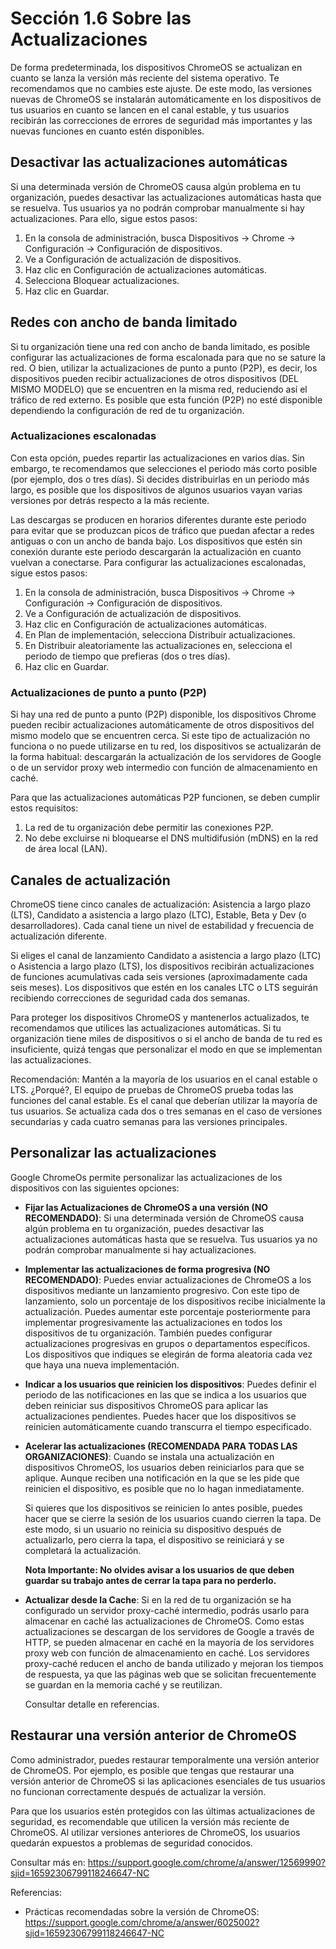 # Sección 1.6 Sobre las Actualizaciones

De forma predeterminada, los dispositivos ChromeOS se actualizan en cuanto se lanza la versión más reciente del sistema operativo. Te recomendamos que no cambies este ajuste. De este modo, las versiones nuevas de ChromeOS se instalarán automáticamente en los dispositivos de tus usuarios en cuanto se lancen en el canal estable, y tus usuarios recibirán las correcciones de errores de seguridad más importantes y las nuevas funciones en cuanto estén disponibles.

## Desactivar las actualizaciones automáticas

Si una determinada versión de ChromeOS causa algún problema en tu organización, puedes desactivar las actualizaciones automáticas hasta que se resuelva. Tus usuarios ya no podrán comprobar manualmente si hay actualizaciones. Para ello, sigue estos pasos:

1. En la consola de administración, busca Dispositivos -> Chrome -> Configuración -> Configuración de dispositivos.
2. Ve a Configuración de actualización de dispositivos.
3. Haz clic en Configuración de actualizaciones automáticas.
4. Selecciona Bloquear actualizaciones.
5. Haz clic en Guardar.

## Redes con ancho de banda limitado

Si tu organización tiene una red con ancho de banda limitado, es posible configurar las actualizaciones de forma escalonada para que no se sature la red. O bien, utilizar la actualizaciones de punto a punto (P2P), es decir, los dispositivos pueden recibir actualizaciones de otros dispositivos (DEL MISMO MODELO) que se encuentren en la misma red, reduciendo así el tráfico de red externo. Es posible que esta función (P2P) no esté disponible dependiendo la configuración de red de tu organización.

### Actualizaciones escalonadas

Con esta opción, puedes repartir las actualizaciones en varios días. Sin embargo, te recomendamos que selecciones el periodo más corto posible (por ejemplo, dos o tres días). Si decides distribuirlas en un periodo más largo, es posible que los dispositivos de algunos usuarios vayan varias versiones por detrás respecto a la más reciente.

Las descargas se producen en horarios diferentes durante este periodo para evitar que se produzcan picos de tráfico que puedan afectar a redes antiguas o con un ancho de banda bajo. Los dispositivos que estén sin conexión durante este periodo descargarán la actualización en cuanto vuelvan a conectarse. Para configurar las actualizaciones escalonadas, sigue estos pasos:

1. En la consola de administración, busca Dispositivos -> Chrome -> Configuración -> Configuración de dispositivos.
2. Ve a Configuración de actualización de dispositivos.
3. Haz clic en Configuración de actualizaciones automáticas.
4. En Plan de implementación, selecciona Distribuir actualizaciones.
5. En Distribuir aleatoriamente las actualizaciones en, selecciona el periodo de tiempo que prefieras (dos o tres días).
6. Haz clic en Guardar.

### Actualizaciones de punto a punto (P2P)

Si hay una red de punto a punto (P2P) disponible, los dispositivos Chrome pueden recibir actualizaciones automáticamente de otros dispositivos del mismo modelo que se encuentren cerca.  Si este tipo de actualización no funciona o no puede utilizarse en tu red, los dispositivos se actualizarán de la forma habitual: descargarán la actualización de los servidores de Google o de un servidor proxy web intermedio con función de almacenamiento en caché.

Para que las actualizaciones automáticas P2P funcionen, se deben cumplir estos requisitos:

1. La red de tu organización debe permitir las conexiones P2P.
2. No debe excluirse ni bloquearse el DNS multidifusión (mDNS) en la red de área local (LAN).



## Canales de actualización

ChromeOS tiene cinco canales de actualización: Asistencia a largo plazo (LTS), Candidato a asistencia a largo plazo (LTC), Estable, Beta y Dev (o desarrolladores). Cada canal tiene un nivel de estabilidad y frecuencia de actualización diferente.

Si eliges el canal de lanzamiento Candidato a asistencia a largo plazo (LTC) o Asistencia a largo plazo (LTS), los dispositivos recibirán actualizaciones de funciones acumulativas cada seis versiones (aproximadamente cada seis meses). Los dispositivos que estén en los canales LTC o LTS seguirán recibiendo correcciones de seguridad cada dos semanas.

Para proteger los dispositivos ChromeOS y mantenerlos actualizados, te recomendamos que utilices las actualizaciones automáticas. Si tu organización tiene miles de dispositivos o si el ancho de banda de tu red es insuficiente, quizá tengas que personalizar el modo en que se implementan las actualizaciones.

Recomendación: Mantén a la mayoría de los usuarios en el canal estable o LTS. ¿Porqué?, El equipo de pruebas de ChromeOS prueba todas las funciones del canal estable. Es el canal que deberían utilizar la mayoría de tus usuarios. Se actualiza cada dos o tres semanas en el caso de versiones secundarias y cada cuatro semanas para las versiones principales.

## Personalizar las actualizaciones

Google ChromeOs permite personalizar las actualizaciones de los dispositivos con las siguientes opciones:

* **Fijar las Actualizaciones de ChromeOS a una versión (NO RECOMENDADO)**: Si una determinada versión de ChromeOS causa algún problema en tu organización, puedes desactivar las actualizaciones automáticas hasta que se resuelva. Tus usuarios ya no podrán comprobar manualmente si hay actualizaciones.

* **Implementar las actualizaciones de forma progresiva (NO RECOMENDADO)**: Puedes enviar actualizaciones de ChromeOS a los dispositivos mediante un lanzamiento progresivo. Con este tipo de lanzamiento, solo un porcentaje de los dispositivos recibe inicialmente la actualización. Puedes aumentar este porcentaje posteriormente para implementar progresivamente las actualizaciones en todos los dispositivos de tu organización. También puedes configurar actualizaciones progresivas en grupos o departamentos específicos. Los dispositivos que indiques se elegirán de forma aleatoria cada vez que haya una nueva implementación.

* **Indicar a los usuarios que reinicien los dispositivos**: Puedes definir el periodo de las notificaciones en las que se indica a los usuarios que deben reiniciar sus dispositivos ChromeOS para aplicar las actualizaciones pendientes. Puedes hacer que los dispositivos se reinicien automáticamente cuando transcurra el tiempo especificado.

* **Acelerar las actualizaciones (RECOMENDADA PARA TODAS LAS ORGANIZACIONES)**: Cuando se instala una actualización en dispositivos ChromeOS, los usuarios deben reiniciarlos para que se aplique. Aunque reciben una notificación en la que se les pide que reinicien el dispositivo, es posible que no lo hagan inmediatamente.
    
    Si quieres que los dispositivos se reinicien lo antes posible, puedes hacer que se cierre la sesión de los usuarios cuando cierren la tapa. De este modo, si un usuario no reinicia su dispositivo después de actualizarlo, pero cierra la tapa, el dispositivo se reiniciará y se completará la actualización.

    **Nota Importante: No olvides avisar a los usuarios de que deben guardar su trabajo antes de cerrar la tapa para no perderlo.**

* **Actualizar desde la Cache**: Si en la red de tu organización se ha configurado un servidor proxy-caché intermedio, podrás usarlo para almacenar en caché las actualizaciones de ChromeOS. Como estas actualizaciones se descargan de los servidores de Google a través de HTTP, se pueden almacenar en caché en la mayoría de los servidores proxy web con función de almacenamiento en caché. Los servidores proxy-caché reducen el ancho de banda utilizado y mejoran los tiempos de respuesta, ya que las páginas web que se solicitan frecuentemente se guardan en la memoria caché y se reutilizan.
    
    Consultar detalle en referencias.


## Restaurar una versión anterior de ChromeOS

Como administrador, puedes restaurar temporalmente una versión anterior de ChromeOS. Por ejemplo, es posible que tengas que restaurar una versión anterior de ChromeOS si las aplicaciones esenciales de tus usuarios no funcionan correctamente después de actualizar la versión.

Para que los usuarios estén protegidos con las últimas actualizaciones de seguridad, es recomendable que utilicen la versión más reciente de ChromeOS. Al utilizar versiones anteriores de ChromeOS, los usuarios quedarán expuestos a problemas de seguridad conocidos.

Consultar más en: https://support.google.com/chrome/a/answer/12569990?sjid=16592306799118246647-NC



Referencias:

* Prácticas recomendadas sobre la versión de ChromeOS: https://support.google.com/chrome/a/answer/6025002?sjid=16592306799118246647-NC